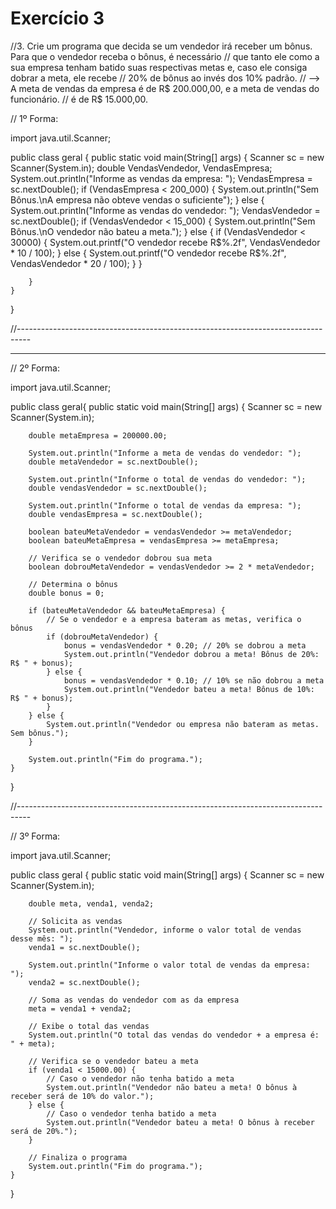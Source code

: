 # Exercício 3

//3. Crie um programa que decida se um vendedor irá receber um bônus. Para que o vendedor receba o bônus, é necessário
// que tanto ele como a sua empresa tenham batido suas respectivas metas e, caso ele consiga dobrar a meta, ele recebe
// 20% de bônus ao invés dos 10% padrão.
// --> A meta de vendas da empresa é de R$ 200.000,00, e a meta de vendas do funcionário.
// é de R$ 15.000,00.

// 1º Forma:

import java.util.Scanner;

public class geral {
    public static void main(String[] args) {
        Scanner sc = new Scanner(System.in);
        double VendasVendedor, VendasEmpresa;
        System.out.println("Informe as vendas da empresa: ");
        VendasEmpresa = sc.nextDouble();
        if (VendasEmpresa < 200_000) {
            System.out.println("Sem Bônus.\nA empresa não obteve vendas o suficiente");
        } else {
            System.out.println("Informe as vendas do vendedor: ");
            VendasVendedor = sc.nextDouble();
            if (VendasVendedor < 15_000) {
                System.out.println("Sem Bônus.\nO vendedor não bateu a meta.");
            } else {
                if (VendasVendedor < 30000) {
                    System.out.printf("O vendedor recebe R$%.2f", VendasVendedor * 10 / 100);
                } else {
                    System.out.printf("O vendedor recebe R$%.2f", VendasVendedor * 20 / 100);
                }
            }

        }
    }
}

//---------------------------------------------------------------------------------

****
// 2º Forma: 

import java.util.Scanner;

public class geral{
    public static void main(String[] args) {
        Scanner sc = new Scanner(System.in);
        
        double metaEmpresa = 200000.00;
        
        System.out.println("Informe a meta de vendas do vendedor: ");
        double metaVendedor = sc.nextDouble();

        System.out.println("Informe o total de vendas do vendedor: ");
        double vendasVendedor = sc.nextDouble();

        System.out.println("Informe o total de vendas da empresa: ");
        double vendasEmpresa = sc.nextDouble();

        boolean bateuMetaVendedor = vendasVendedor >= metaVendedor;
        boolean bateuMetaEmpresa = vendasEmpresa >= metaEmpresa;

        // Verifica se o vendedor dobrou sua meta
        boolean dobrouMetaVendedor = vendasVendedor >= 2 * metaVendedor;

        // Determina o bônus
        double bonus = 0;
        
        if (bateuMetaVendedor && bateuMetaEmpresa) {
            // Se o vendedor e a empresa bateram as metas, verifica o bônus
            if (dobrouMetaVendedor) {
                bonus = vendasVendedor * 0.20; // 20% se dobrou a meta
                System.out.println("Vendedor dobrou a meta! Bônus de 20%: R$ " + bonus);
            } else {
                bonus = vendasVendedor * 0.10; // 10% se não dobrou a meta
                System.out.println("Vendedor bateu a meta! Bônus de 10%: R$ " + bonus);
            }
        } else {
            System.out.println("Vendedor ou empresa não bateram as metas. Sem bônus.");
        }

        System.out.println("Fim do programa.");
    }
}

//---------------------------------------------------------------------------------

// 3º Forma:

import java.util.Scanner;

public class geral {
    public static void main(String[] args) {
        Scanner sc = new Scanner(System.in);

        double meta, venda1, venda2;

        // Solicita as vendas
        System.out.println("Vendedor, informe o valor total de vendas desse mês: ");
        venda1 = sc.nextDouble();

        System.out.println("Informe o valor total de vendas da empresa: ");
        venda2 = sc.nextDouble();

        // Soma as vendas do vendedor com as da empresa
        meta = venda1 + venda2;

        // Exibe o total das vendas
        System.out.println("O total das vendas do vendedor + a empresa é: " + meta);

        // Verifica se o vendedor bateu a meta
        if (venda1 < 15000.00) {
            // Caso o vendedor não tenha batido a meta
            System.out.println("Vendedor não bateu a meta! O bônus à receber será de 10% do valor.");
        } else {
            // Caso o vendedor tenha batido a meta
            System.out.println("Vendedor bateu a meta! O bônus à receber será de 20%.");
        }

        // Finaliza o programa
        System.out.println("Fim do programa.");
    }
}
